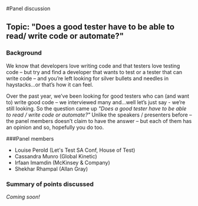 #Panel discussion

## Topic: "Does a good tester have to be able to read/ write code or automate?" 

### Background
We know that developers love writing code and that testers love testing code – but try and find a developer that wants to test or a tester that can write code – and you’re left looking for silver bullets and needles in haystacks...or that’s how it can feel. 

Over the past year, we’ve been looking for good testers who can (and want to) write good code – we interviewed many and…well let’s just say - we’re still looking. 
So the question came up *_"Does a good tester have to be able to read / write code or automate?"_* 
Unlike the speakers / presenters before – the panel members doesn’t claim to have the answer – but each of them has an opinion and so, hopefully you do too. 

###Panel members

* Louise Perold (Let's Test SA Conf, House of Test)
* Cassandra Munro (Global Kinetic)
* Irfaan Imamdin (McKinsey & Company)
* Shekhar Rhampal (Allan Gray)

### Summary of points discussed
_Coming soon!_

